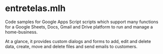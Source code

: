 # entretelas.mlh

Code samples for Google Apps Script scripts which support many functions for a Google Sheets, Docs, Gmail and Drive platform to run and manage a home-business.

At a glance, it provides custom dialogs and forms to add, edit and delete data, create, move and delete files and send emails to customers.
